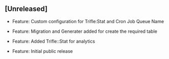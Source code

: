 ## [Unreleased]
- Feature: Custom configuration for Trifle:Stat and Cron Job Queue Name

- Feature: Migration and Generater added for create the required table

- Feature: Added Trifle::Stat for analytics

- Feature: Initial public release
